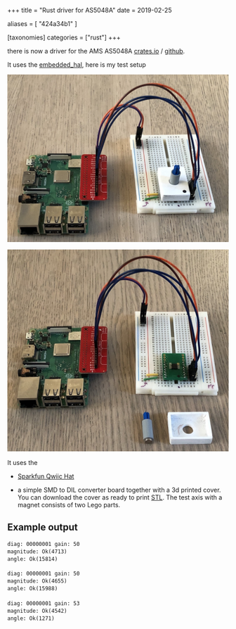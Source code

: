 +++
title = "Rust driver for AS5048A"
date = 2019-02-25

aliases = [
  "424a34b1"
]

[taxonomies]
 categories = ["rust"]
+++

there is now a driver for the AMS AS5048A
[crates.io](https://crates.io/crates/as5048a) / [github](https://github.com/uwearzt/as5048a).

It uses the [embedded_hal](https://crates.io/crates/embedded-hal), here is my test setup

<!-- more -->

![Test setup](rpi_as5048a.jpg)

![Test setup disassembled](rpi_as5048a_dis.jpg)

It uses the

* [Sparkfun Qwiic Hat](https://www.sparkfun.com/products/14459)

* a simple SMD to DIL converter board together with a 3d printed cover. You can download the
  cover as ready to print [STL](as5048.stl).
  The test axis with a magnet consists of two Lego parts.

## Example output

```txt
diag: 00000001 gain: 50
magnitude: Ok(4713)
angle: Ok(15814)

diag: 00000001 gain: 50
magnitude: Ok(4655)
angle: Ok(15988)

diag: 00000001 gain: 53
magnitude: Ok(4542)
angle: Ok(1271)
```